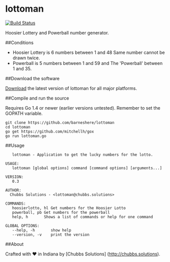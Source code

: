 # lottoman

[![Build Status](https://github.com/barneshere/lottoman.png)](https://github.com/barneshere/lottoman)

Hoosier Lottery and Powerball number generator.

##Conditions
* Hoosier Lottery is 6 numbers between 1 and 48 Same number cannot be drawn twice.
* Powerball is 5 numbers between 1 and 59 and The 'Powerball' between 1 and 35.

##Download the software

[Download](https://github.com/barneshere/lottoman/releases) the latest version of lottoman for all major platforms.

##Compile and run the source

Requires Go 1.4 or newer (earlier versions untested). Remember to set the GOPATH variable.

```
git clone https://github.com/barneshere/lottoman
cd lottoman
go get https://github.com/mitchellh/gox
go run lottoman.go
```

##Usage

```NAME:
   lottoman - Application to get the lucky numbers for the lotto.

USAGE:
   lottoman [global options] command [command options] [arguments...]

VERSION:
   0.3

AUTHOR:
  Chubbs Solutions - <lottoman@chubbs.solutions>

COMMANDS:
   hoosierlotto, hl	Get numbers for the Hoosier Lotto
   powerball, pb Get numbers for the powerball
   help, h    	 Shows a list of commands or help for one command

GLOBAL OPTIONS:
   --help, -h		show help
   --version, -v	print the version
```

##About

Crafted with :heart: in Indiana by [Chubbs Solutions] (http://chubbs.solutions).
